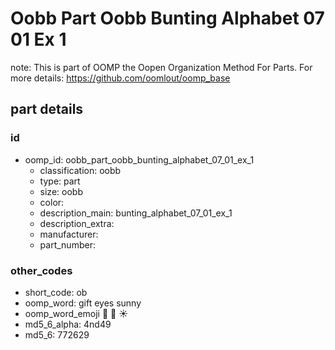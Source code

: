 # Oobb Part Oobb Bunting Alphabet 07 01 Ex 1  

note: This is part of OOMP the Oopen Organization Method For Parts. For more details: https://github.com/oomlout/oomp_base

##  part details





### id
* oomp_id: oobb_part_oobb_bunting_alphabet_07_01_ex_1
  * classification: oobb
  * type: part
  * size: oobb
  * color: 
  * description_main: bunting_alphabet_07_01_ex_1
  * description_extra: 
  * manufacturer: 
  * part_number: 

### other_codes
* short_code: ob
* oomp_word: gift eyes sunny
* oomp_word_emoji :gift: :eyes: :sunny:
* md5_6_alpha: 4nd49
* md5_6: 772629